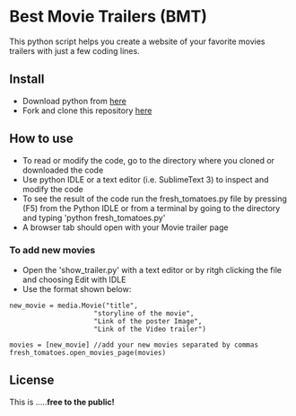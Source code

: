 # Best Movie Trailers (BMT)
This python script helps you create a website of your favorite movies trailers with just a few coding lines.

## Install
 - Download python from [here](https://www.python.org/)
 - Fork and clone this repository [here](https://github.com/Ronald03/movie_trailers_website)
  
 
## How to use
- To read or modify the code, go to the directory where you cloned or downloaded the code
- Use python IDLE or a text editor (i.e. SublimeText 3) to inspect and modify the code
- To see the result of the code run the fresh_tomatoes.py file by pressing (F5) from the Python IDLE or from a terminal by going to the directory and typing 'python fresh_tomatoes.py'
- A browser tab should open with your Movie trailer page
 
### To add new movies
- Open the 'show_trailer.py' with a text editor or by ritgh clicking the file and choosing Edit with IDLE
- Use the format shown below:
 
```
new_movie = media.Movie("title",
                     "storyline of the movie",
                     "Link of the poster Image",
                     "Link of the Video trailer")

movies = [new_movie] //add your new movies separated by commas
fresh_tomatoes.open_movies_page(movies)
```
## License
This is .....**free to the public!**
